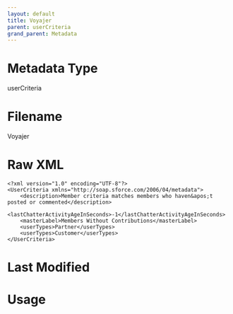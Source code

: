 ```yaml
---
layout: default
title: Voyajer
parent: userCriteria
grand_parent: Metadata
---
```

# Metadata Type
userCriteria


# Filename 
Voyajer


# Raw XML
```
<?xml version="1.0" encoding="UTF-8"?>
<UserCriteria xmlns="http://soap.sforce.com/2006/04/metadata">
    <description>Member criteria matches members who haven&apos;t  posted or commented</description>
    <lastChatterActivityAgeInSeconds>-1</lastChatterActivityAgeInSeconds>
    <masterLabel>Members Without Contributions</masterLabel>
    <userTypes>Partner</userTypes>
    <userTypes>Customer</userTypes>
</UserCriteria>
```


# Last Modified


# Usage
